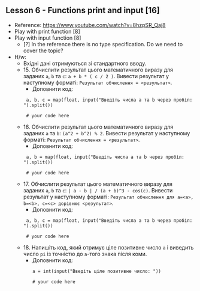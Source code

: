 ## Lesson 6 - Functions print and input [16]
- Reference: https://www.youtube.com/watch?v=8hzpSR_Qaj8 
- Play with print function [8]
- Play with input function [8]
  - [?] In the reference there is no type specification. Do we need to cover the topic?
- H/w:
    - Вхідні дані отримуються зі стандартного вводу.
    - 15\. Обчислити результат цього математичного виразу для заданих `a`, `b` та `c`: `a + b * ( c / 2 )`. Вивести результат у наступному форматі: `Результат обчислення = <результат>`.
      - Доповнити код:
       ```
        a, b, c = map(float, input("Введіть числа a та b через пробіл: ").split())
          
        # your code here
        ```
    - 16\. Обчислити результат цього математичного виразу для заданих `a` та `b`: `(a^2 + b^2) % 2`. Вивести результат у наступному форматі: `Результат обчислення = <результат>`.
      - Доповнити код:
       ```
        a, b = map(float, input("Введіть числа a та b через пробіл: ").split())
          
        # your code here
        ```
    - 17\. Обчислити результат цього математичного виразу для заданих `a`, `b` та `c`: `| a - b | / (a + b)^3 - cos(c)`. Вивести результат у наступному форматі: `Результат обчислення для a=<a>, b=<b>, c=<c> дорівнює <результат>`. 
      - Доповнити код:
       ```
        a, b, c = map(float, input("Введіть числа a та b через пробіл: ").split())
          
        # your code here
        ```
    - 18\. Напишіть код, який отримує ціле позитивне число `a` і виведить число `pi` із точністю до `a`-того знака після коми.
      - Доповнити код:
        ```
        a = int(input("Введіть ціле позитивне число: "))
      
        # your code here
        ```